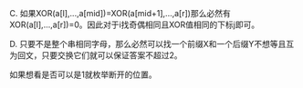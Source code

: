 C. 如果XOR(a[l],...,a[mid])=XOR(a[mid+1],...,a[r])那么必然有XOR(a[l],...,a[r])=0。因此对于i找奇偶相同且XOR值相同的下标j即可。

D. 只要不是整个串相同字母，那么必然可以找一个前缀X和一个后缀Y不想等且互为回文，只要交换它们就可以保证答案不超过2。

   如果想看是否可以是1就枚举断开的位置。

